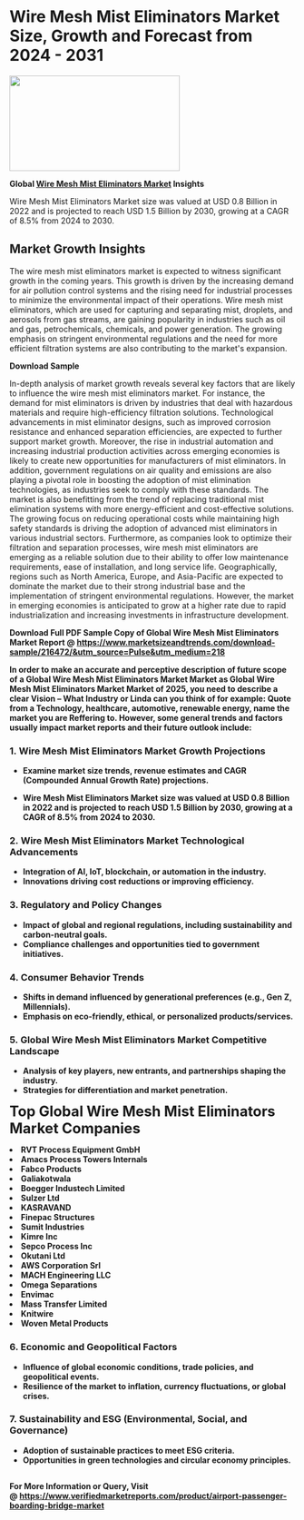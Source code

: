 <H1>Wire Mesh Mist Eliminators Market Size, Growth and Forecast from 2024 - 2031</H1><img class="aligncenter size-medium wp-image-584254" src="https://thirdeyenews.in/wp-content/uploads/2024/09/Global-Market-Research-300x168.jpeg" alt="" width="300" height="168" /><p><strong>Global&nbsp;<a href="https://www.marketsizeandtrends.com/download-sample/216472/&amp;utm_source=Pulse&amp;utm_medium=218">Wire Mesh Mist Eliminators Market</a> Insights</strong></p><p>Wire Mesh Mist Eliminators Market size was valued at USD 0.8 Billion in 2022 and is projected to reach USD 1.5 Billion by 2030, growing at a CAGR of 8.5% from 2024 to 2030.</p><p><h2>Market Growth Insights</h2> <p>The wire mesh mist eliminators market is expected to witness significant growth in the coming years. This growth is driven by the increasing demand for air pollution control systems and the rising need for industrial processes to minimize the environmental impact of their operations. Wire mesh mist eliminators, which are used for capturing and separating mist, droplets, and aerosols from gas streams, are gaining popularity in industries such as oil and gas, petrochemicals, chemicals, and power generation. The growing emphasis on stringent environmental regulations and the need for more efficient filtration systems are also contributing to the market's expansion.</p> <p><strong>Download Sample</strong></p> <p>In-depth analysis of market growth reveals several key factors that are likely to influence the wire mesh mist eliminators market. For instance, the demand for mist eliminators is driven by industries that deal with hazardous materials and require high-efficiency filtration solutions. Technological advancements in mist eliminator designs, such as improved corrosion resistance and enhanced separation efficiencies, are expected to further support market growth. Moreover, the rise in industrial automation and increasing industrial production activities across emerging economies is likely to create new opportunities for manufacturers of mist eliminators. In addition, government regulations on air quality and emissions are also playing a pivotal role in boosting the adoption of mist elimination technologies, as industries seek to comply with these standards. The market is also benefitting from the trend of replacing traditional mist elimination systems with more energy-efficient and cost-effective solutions. The growing focus on reducing operational costs while maintaining high safety standards is driving the adoption of advanced mist eliminators in various industrial sectors. Furthermore, as companies look to optimize their filtration and separation processes, wire mesh mist eliminators are emerging as a reliable solution due to their ability to offer low maintenance requirements, ease of installation, and long service life. Geographically, regions such as North America, Europe, and Asia-Pacific are expected to dominate the market due to their strong industrial base and the implementation of stringent environmental regulations. However, the market in emerging economies is anticipated to grow at a higher rate due to rapid industrialization and increasing investments in infrastructure development. <p><strong></p><p><span class=""><strong>Download Full PDF Sample Copy of Global Wire Mesh Mist Eliminators Market Report</strong> @ <a href="https://www.marketsizeandtrends.com/download-sample/216472/&amp;utm_source=Pulse&amp;utm_medium=218" target="_blank">https://www.marketsizeandtrends.com/download-sample/216472/&amp;utm_source=Pulse&amp;utm_medium=218</a></span></p><p>In order to make an accurate and perceptive description of future scope of a Global&nbsp;Wire Mesh Mist Eliminators Market Market as Global&nbsp;Wire Mesh Mist Eliminators Market Market of 2025, you need to describe a clear Vision &ndash; What Industry or Linda can you think of for example: Quote from a Technology, healthcare, automotive, renewable energy, name the market you are Reffering to. However, some general trends and factors usually impact market reports and their future outlook include:</p><h3>1.&nbsp;<strong>Wire Mesh Mist Eliminators Market Growth Projections</strong></h3><ul><li>Examine market size trends, revenue estimates and CAGR (Compounded Annual Growth Rate) projections.</li><li><p>Wire Mesh Mist Eliminators Market size was valued at USD 0.8 Billion in 2022 and is projected to reach USD 1.5 Billion by 2030, growing at a CAGR of 8.5% from 2024 to 2030.</p></li></ul><h3>2.&nbsp;<strong>Wire Mesh Mist Eliminators Market Technological Advancements</strong></h3><ul><li>Integration of AI, IoT, blockchain, or automation in the industry.</li><li>Innovations driving cost reductions or improving efficiency.</li></ul><h3>3.&nbsp;<strong>Regulatory and Policy Changes</strong></h3><ul><li>Impact of global and regional regulations, including sustainability and carbon-neutral goals.</li><li>Compliance challenges and opportunities tied to government initiatives.</li></ul><h3>4.&nbsp;<strong>Consumer Behavior Trends</strong></h3><ul><li>Shifts in demand influenced by generational preferences (e.g., Gen Z, Millennials).</li><li>Emphasis on eco-friendly, ethical, or personalized products/services.</li></ul><h3>5.&nbsp;<strong>Global Wire Mesh Mist Eliminators Market Competitive Landscape</strong></h3><ul><li>Analysis of key players, new entrants, and partnerships shaping the industry.</li><li>Strategies for differentiation and market penetration.</li></ul><p data-pm-slice="1 1 []"><span style="color: inherit; font-family: inherit; font-size: 25px;">Top Global Wire Mesh Mist Eliminators Market Companies</span></p><div class="" data-test-id=""><p><li>RVT Process Equipment GmbH</li><li> Amacs Process Towers Internals</li><li> Fabco Products</li><li> Galiakotwala</li><li> Boegger Industech Limited</li><li> Sulzer Ltd</li><li> KASRAVAND</li><li> Finepac Structures</li><li> Sumit Industries</li><li> Kimre Inc</li><li> Sepco Process Inc</li><li> Okutani Ltd</li><li> AWS Corporation Srl</li><li> MACH Engineering LLC</li><li> Omega Separations</li><li> Envimac</li><li> Mass Transfer Limited</li><li> Knitwire</li><li> Woven Metal Products</li></p></div><h3>6.&nbsp;<strong>Economic and Geopolitical Factors</strong></h3><ul><li>Influence of global economic conditions, trade policies, and geopolitical events.</li><li>Resilience of the market to inflation, currency fluctuations, or global crises.</li></ul><h3>7.&nbsp;<strong>Sustainability and ESG (Environmental, Social, and Governance)</strong></h3><ul><li>Adoption of sustainable practices to meet ESG criteria.</li><li>Opportunities in green technologies and circular economy principles.</li></ul><h2><strong style="font-size: 14px;">For More Information or Query, Visit @&nbsp;</strong><a style="background-color: #ffffff; font-size: 14px;" href="https://www.marketsizeandtrends.com/report/wire-mesh-mist-eliminators-market/" target="_blank">https://www.verifiedmarketreports.com/product/airport-passenger-boarding-bridge-market</a></h2>
